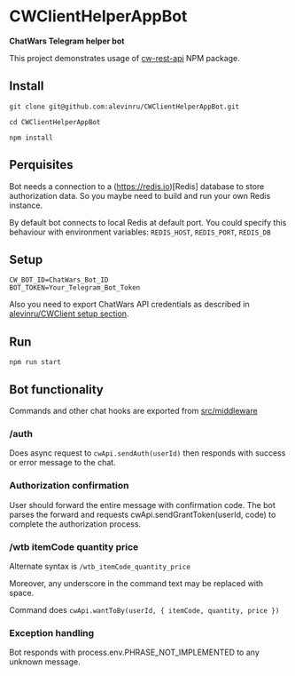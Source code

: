 # CWClientHelperAppBot

**ChatWars Telegram helper bot**

This project demonstrates usage of [cw-rest-api](https://github.com/alevinru/CWClient#cwclient) NPM package.

## Install

```Shell
git clone git@github.com:alevinru/CWClientHelperAppBot.git

cd CWClientHelperAppBot

npm install
```

## Perquisites

Bot needs a connection to a (https://redis.io)[Redis] database to store authorization data.
So you maybe need to build and run your own Redis instance.

By default bot connects to local Redis at default port. You could specify this behaviour with environment variables:
`REDIS_HOST`, `REDIS_PORT`, `REDIS_DB`

## Setup

```Shell
CW_BOT_ID=ChatWars_Bot_ID
BOT_TOKEN=Your_Telegram_Bot_Token
```

Also you need to export ChatWars API credentials as described in
[alevinru/CWClient setup section](https://github.com/alevinru/CWClient#setup).


## Run

```Shell
npm run start
```

## Bot functionality

Commands and other chat hooks are exported from [src/middleware](src/middleware)

### /auth

Does async request to `cwApi.sendAuth(userId)` then responds with success or error message to the chat.

### Authorization confirmation

User should forward the entire message with confirmation code.
The bot parses the forward and requests cwApi.sendGrantToken(userId, code) to complete the authorization process.

### /wtb itemCode quantity price

Alternate syntax is `/wtb_itemCode_quantity_price`

Moreover, any underscore in the command text may be replaced with space.

Command does `cwApi.wantToBy(userId, { itemCode, quantity, price })`


### Exception handling

Bot responds with process.env.PHRASE_NOT_IMPLEMENTED to any unknown message.




